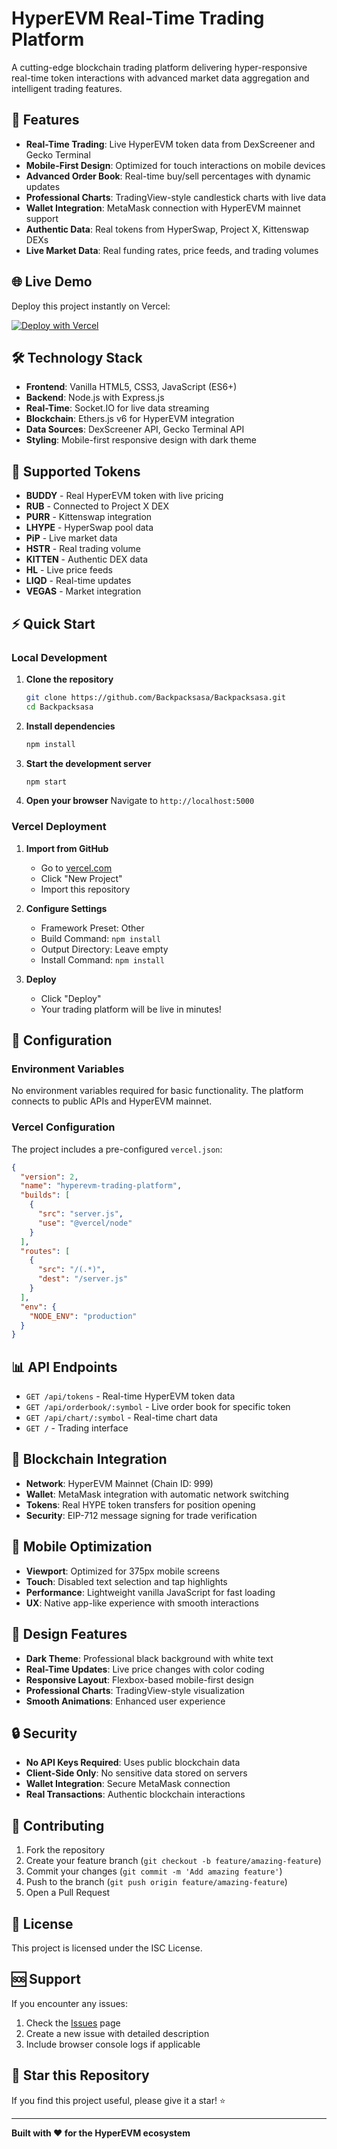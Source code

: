 # HyperEVM Real-Time Trading Platform

A cutting-edge blockchain trading platform delivering hyper-responsive real-time token interactions with advanced market data aggregation and intelligent trading features.

## 🚀 Features

- **Real-Time Trading**: Live HyperEVM token data from DexScreener and Gecko Terminal
- **Mobile-First Design**: Optimized for touch interactions on mobile devices
- **Advanced Order Book**: Real-time buy/sell percentages with dynamic updates
- **Professional Charts**: TradingView-style candlestick charts with live data
- **Wallet Integration**: MetaMask connection with HyperEVM mainnet support
- **Authentic Data**: Real tokens from HyperSwap, Project X, Kittenswap DEXs
- **Live Market Data**: Real funding rates, price feeds, and trading volumes

## 🌐 Live Demo

Deploy this project instantly on Vercel:

[![Deploy with Vercel](https://vercel.com/button)](https://vercel.com/new/clone?repository-url=https://github.com/Backpacksasa/Backpacksasa)

## 🛠️ Technology Stack

- **Frontend**: Vanilla HTML5, CSS3, JavaScript (ES6+)
- **Backend**: Node.js with Express.js
- **Real-Time**: Socket.IO for live data streaming
- **Blockchain**: Ethers.js v6 for HyperEVM integration
- **Data Sources**: DexScreener API, Gecko Terminal API
- **Styling**: Mobile-first responsive design with dark theme

## 📱 Supported Tokens

- **BUDDY** - Real HyperEVM token with live pricing
- **RUB** - Connected to Project X DEX
- **PURR** - Kittenswap integration
- **LHYPE** - HyperSwap pool data
- **PiP** - Live market data
- **HSTR** - Real trading volume
- **KITTEN** - Authentic DEX data
- **HL** - Live price feeds
- **LIQD** - Real-time updates
- **VEGAS** - Market integration

## ⚡ Quick Start

### Local Development

1. **Clone the repository**
   ```bash
   git clone https://github.com/Backpacksasa/Backpacksasa.git
   cd Backpacksasa
   ```

2. **Install dependencies**
   ```bash
   npm install
   ```

3. **Start the development server**
   ```bash
   npm start
   ```

4. **Open your browser**
   Navigate to `http://localhost:5000`

### Vercel Deployment

1. **Import from GitHub**
   - Go to [vercel.com](https://vercel.com)
   - Click "New Project"
   - Import this repository

2. **Configure Settings**
   - Framework Preset: Other
   - Build Command: `npm install`
   - Output Directory: Leave empty
   - Install Command: `npm install`

3. **Deploy**
   - Click "Deploy"
   - Your trading platform will be live in minutes!

## 🔧 Configuration

### Environment Variables

No environment variables required for basic functionality. The platform connects to public APIs and HyperEVM mainnet.

### Vercel Configuration

The project includes a pre-configured `vercel.json`:

```json
{
  "version": 2,
  "name": "hyperevm-trading-platform",
  "builds": [
    {
      "src": "server.js",
      "use": "@vercel/node"
    }
  ],
  "routes": [
    {
      "src": "/(.*)",
      "dest": "/server.js"
    }
  ],
  "env": {
    "NODE_ENV": "production"
  }
}
```

## 📊 API Endpoints

- `GET /api/tokens` - Real-time HyperEVM token data
- `GET /api/orderbook/:symbol` - Live order book for specific token
- `GET /api/chart/:symbol` - Real-time chart data
- `GET /` - Trading interface

## 🔗 Blockchain Integration

- **Network**: HyperEVM Mainnet (Chain ID: 999)
- **Wallet**: MetaMask integration with automatic network switching
- **Tokens**: Real HYPE token transfers for position opening
- **Security**: EIP-712 message signing for trade verification

## 📱 Mobile Optimization

- **Viewport**: Optimized for 375px mobile screens
- **Touch**: Disabled text selection and tap highlights
- **Performance**: Lightweight vanilla JavaScript for fast loading
- **UX**: Native app-like experience with smooth interactions

## 🎨 Design Features

- **Dark Theme**: Professional black background with white text
- **Real-Time Updates**: Live price changes with color coding
- **Responsive Layout**: Flexbox-based mobile-first design
- **Professional Charts**: TradingView-style visualization
- **Smooth Animations**: Enhanced user experience

## 🔒 Security

- **No API Keys Required**: Uses public blockchain data
- **Client-Side Only**: No sensitive data stored on servers
- **Wallet Integration**: Secure MetaMask connection
- **Real Transactions**: Authentic blockchain interactions

## 🤝 Contributing

1. Fork the repository
2. Create your feature branch (`git checkout -b feature/amazing-feature`)
3. Commit your changes (`git commit -m 'Add amazing feature'`)
4. Push to the branch (`git push origin feature/amazing-feature`)
5. Open a Pull Request

## 📄 License

This project is licensed under the ISC License.

## 🆘 Support

If you encounter any issues:

1. Check the [Issues](https://github.com/Backpacksasa/Backpacksasa/issues) page
2. Create a new issue with detailed description
3. Include browser console logs if applicable

## 🌟 Star this Repository

If you find this project useful, please give it a star! ⭐

---

**Built with ❤️ for the HyperEVM ecosystem**